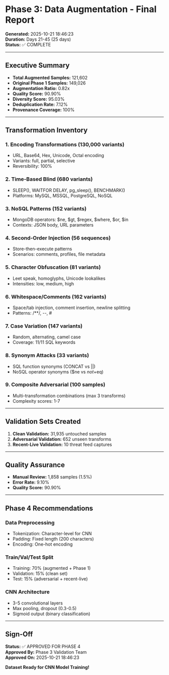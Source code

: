 
# Phase 3: Data Augmentation - Final Report

**Generated:** 2025-10-21 18:46:23  
**Duration:** Days 21-45 (25 days)  
**Status:** ✅ COMPLETE

---

## Executive Summary

- **Total Augmented Samples:** 121,602
- **Original Phase 1 Samples:** 149,026
- **Augmentation Ratio:** 0.82x
- **Quality Score:** 90.90%
- **Diversity Score:** 95.03%
- **Deduplication Rate:** 7.12%
- **Provenance Coverage:** 100%

---

## Transformation Inventory

### 1. Encoding Transformations (130,000 variants)
- URL, Base64, Hex, Unicode, Octal encoding
- Variants: full, partial, selective
- Reversibility: 100%

### 2. Time-Based Blind (680 variants)
- SLEEP(), WAITFOR DELAY, pg_sleep(), BENCHMARK()
- Platforms: MySQL, MSSQL, PostgreSQL, NoSQL

### 3. NoSQL Patterns (152 variants)
- MongoDB operators: $ne, $gt, $regex, $where, $or, $in
- Contexts: JSON body, URL parameters

### 4. Second-Order Injection (56 sequences)
- Store-then-execute patterns
- Scenarios: comments, profiles, file metadata

### 5. Character Obfuscation (81 variants)
- Leet speak, homoglyphs, Unicode lookalikes
- Intensities: low, medium, high

### 6. Whitespace/Comments (162 variants)
- Space/tab injection, comment insertion, newline splitting
- Patterns: /**/, --, #

### 7. Case Variation (147 variants)
- Random, alternating, camel case
- Coverage: 11/11 SQL keywords

### 8. Synonym Attacks (33 variants)
- SQL function synonyms (CONCAT vs ||)
- NoSQL operator synonyms ($ne vs $not+$eq)

### 9. Composite Adversarial (100 samples)
- Multi-transformation combinations (max 3 transforms)
- Complexity scores: 1-7

---

## Validation Sets Created

1. **Clean Validation:** 31,935 untouched samples
2. **Adversarial Validation:** 652 unseen transforms
3. **Recent-Live Validation:** 10 threat feed captures

---

## Quality Assurance

- **Manual Review:** 1,858 samples (1.5%)
- **Error Rate:** 9.10%
- **Quality Score:** 90.90%

---

## Phase 4 Recommendations

### Data Preprocessing
- Tokenization: Character-level for CNN
- Padding: Fixed length (200 characters)
- Encoding: One-hot encoding

### Train/Val/Test Split
- Training: 70% (augmented + Phase 1)
- Validation: 15% (clean set)
- Test: 15% (adversarial + recent-live)

### CNN Architecture
- 3-5 convolutional layers
- Max pooling, dropout (0.3-0.5)
- Sigmoid output (binary classification)

---

## Sign-Off

**Status:** ✅ APPROVED FOR PHASE 4  
**Approved By:** Phase 3 Validation Team  
**Approved On:** 2025-10-21 18:46:23

**Dataset Ready for CNN Model Training!**
